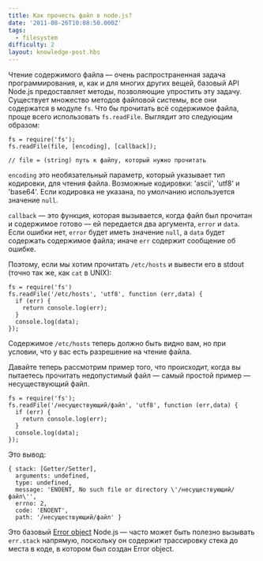 ```yaml
---
title: Как прочесть файл в node.js?
date: '2011-08-26T10:08:50.000Z'
tags:
  - filesystem
difficulty: 2
layout: knowledge-post.hbs
---
```


Чтение содержимого файла ― очень распространенная задача программирования, и, как и для многих других вещей, базовый API Node.js предоставляет методы, позволяющие упростить эту задачу. Существует множество методов файловой системы, все они содержатся в модуле `fs`. Что бы прочитать всё содержимое файла, проще всего использовать `fs.readFile`. Выглядит это следующим образом:

    fs = require('fs');
    fs.readFile(file, [encoding], [callback]);

    // file = (string) путь к файлу, который нужно прочитать

`encoding` это необязательный параметр, который указывает тип кодировки, для чтения файла. Возможные кодировки: 'ascii', 'utf8' и 'base64'. Если кодировка не указана, по умолчанию используется значение `null`.

`callback` ― это функция, которая вызывается, когда файл был прочитан и содержимое готово ― ей передается два аргумента, `error` и `data`. Если ошибки нет, `error` будет иметь значение `null`, а `data` будет содержать содержимое файла; иначе `err` содержит сообщение об ошибке.

Поэтому, если мы хотим прочитать `/etc/hosts` и вывести его в stdout (точно так же, как `cat` в UNIX):

    fs = require('fs')
    fs.readFile('/etc/hosts', 'utf8', function (err,data) {
      if (err) {
        return console.log(err);
      }
      console.log(data);
    });

Содержимое `/etc/hosts` теперь должно быть видно вам, но при условии, что у вас есть разрешение на чтение файла.

Давайте теперь рассмотрим пример того, что происходит, когда вы пытаетесь прочитать недопустимый файл ― самый простой пример ― несуществующий файл.

    fs = require('fs');
    fs.readFile('/несуществующий/файл', 'utf8', function (err,data) {
      if (err) {
        return console.log(err);
      }
      console.log(data);
    });

Это вывод:

    { stack: [Getter/Setter],
      arguments: undefined,
      type: undefined,
      message: 'ENOENT, No such file or directory \'/несуществующий/файл\'',
      errno: 2,
      code: 'ENOENT',
      path: '/несуществующий/файл' }

Это базовый [Error object](/what-is-the-error-object) Node.js ― часто может быть полезно вызывать `err.stack` напрямую, поскольку он содержит трассировку стека до места в коде, в котором был создан Error object.

